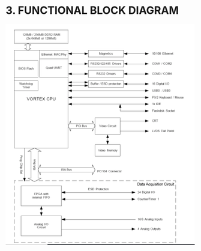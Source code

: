 # 3. FUNCTIONAL BLOCK DIAGRAM

![FUNCTIONAL BLOCK DIAGRAM](../../.gitbook/assets/image%20%28127%29.png)

